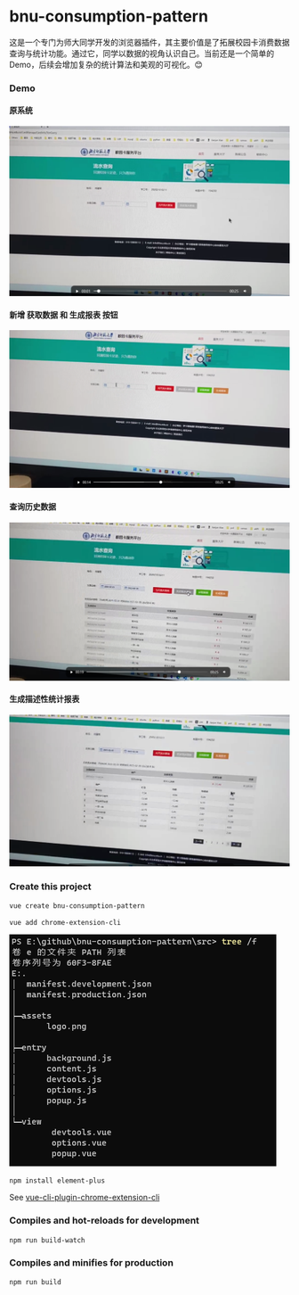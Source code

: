 # bnu-consumption-pattern

这是一个专门为师大同学开发的浏览器插件，其主要价值是了拓展校园卡消费数据查询与统计功能。通过它，同学以数据的视角认识自己。当前还是一个简单的Demo，后续会增加复杂的统计算法和美观的可视化。😊

### Demo 

#### 原系统
![orign](images/orign.png)

#### 新增 获取数据 和 生成报表 按钮
![over view](/images/overview.png)

#### 查询历史数据
![history](/images/history.png)

#### 生成描述性统计报表
![report](/images/report.png)


### Create this project

```
vue create bnu-consumption-pattern  
```

```
vue add chrome-extension-cli  
```

![file_tree](/images/file_tree.jpg)

```
npm install element-plus
```

See [vue-cli-plugin-chrome-extension-cli](https://www.npmjs.com/package/vue-cli-plugin-chrome-extension-cli)  

### Compiles and hot-reloads for development
```
npm run build-watch
```

### Compiles and minifies for production
```
npm run build
```